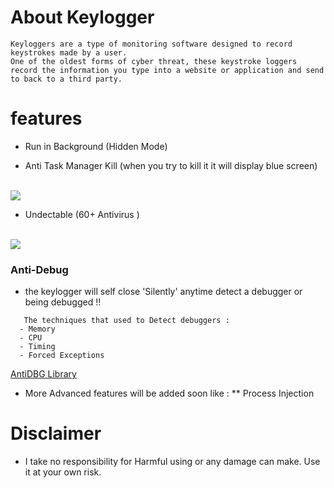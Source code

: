 
# About Keylogger
```
Keyloggers are a type of monitoring software designed to record keystrokes made by a user.
One of the oldest forms of cyber threat, these keystroke loggers 
record the information you type into a website or application and send to back to a third party.

```
# features
* Run in Background (Hidden Mode)

* Anti Task Manager Kill (when you try to kill it it will display blue screen)
<br>
<img src="https://github.com/walczy/Skinjbir/blob/main/r2.jpg"></img>
<br>

* Undectable  (60+ Antivirus )

<br>
<img src="https://github.com/walczy/Skinjbir/blob/main/r1.JPG"></img>
<br>

### Anti-Debug
* the keylogger will self close 'Silently' anytime detect a debugger or being debugged !!
```  
   The techniques that used to Detect debuggers :
  - Memory
  - CPU
  - Timing
  - Forced Exceptions
  ```
  [AntiDBG Library](https://github.com/HackOvert/AntiDBG)
* More Advanced features will  be added soon like :
** Process Injection

# Disclaimer
* I take no responsibility for Harmful using or any damage can make. Use it at your own risk.

